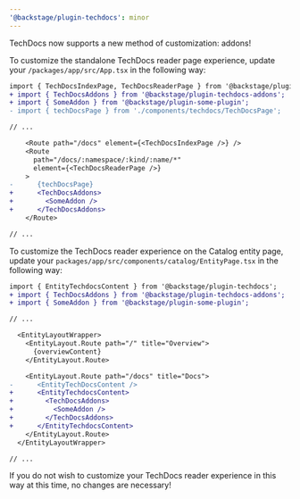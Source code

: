 ```yaml
---
'@backstage/plugin-techdocs': minor
---
```


TechDocs now supports a new method of customization: addons!

To customize the standalone TechDocs reader page experience, update your `/packages/app/src/App.tsx` in the following way:

```diff
import { TechDocsIndexPage, TechDocsReaderPage } from '@backstage/plugin-techdocs';
+ import { TechDocsAddons } from '@backstage/plugin-techdocs-addons';
+ import { SomeAddon } from '@backstage/plugin-some-plugin';
- import { techDocsPage } from './components/techdocs/TechDocsPage';

// ...

    <Route path="/docs" element={<TechDocsIndexPage />} />
    <Route
      path="/docs/:namespace/:kind/:name/*"
      element={<TechDocsReaderPage />}
    >
-      {techDocsPage}
+      <TechDocsAddons>
+        <SomeAddon />
+      </TechDocsAddons>
    </Route>

// ...
```

To customize the TechDocs reader experience on the Catalog entity page, update your `packages/app/src/components/catalog/EntityPage.tsx` in the following way:

```diff
import { EntityTechdocsContent } from '@backstage/plugin-techdocs';
+ import { TechDocsAddons } from '@backstage/plugin-techdocs-addons';
+ import { SomeAddon } from '@backstage/plugin-some-plugin';

// ...

  <EntityLayoutWrapper>
    <EntityLayout.Route path="/" title="Overview">
      {overviewContent}
    </EntityLayout.Route>

    <EntityLayout.Route path="/docs" title="Docs">
-      <EntityTechDocsContent />
+      <EntityTechdocsContent>
+        <TechDocsAddons>
+          <SomeAddon />
+        </TechDocsAddons>
+      </EntityTechdocsContent>
    </EntityLayout.Route>
  </EntityLayoutWrapper>

// ...
```

If you do not wish to customize your TechDocs reader experience in this way at this time, no changes are necessary!
